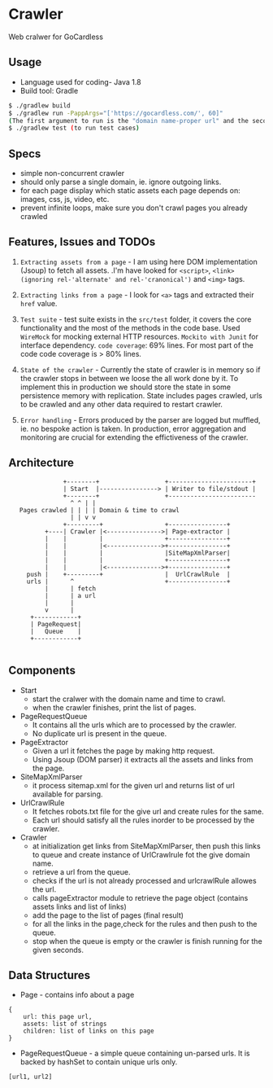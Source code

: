 # Crawler

Web cralwer for GoCardless


## Usage
- Language used for coding- Java 1.8
- Build tool: Gradle
```bash
$ ./gradlew build
$ ./gradlew run -PappArgs="['https://gocardless.com/', 60]"
(The first argument to run is the "domain name-proper url" and the second (here 60) is the "max time (in seconds) " the crawler should run. Since crawling takes lot of time we might want to run crawler only for some time)
$ ./gradlew test (to run test cases)
```

## Specs

- simple non-concurrent crawler
- should only parse a single domain, ie. ignore outgoing links.
- for each page display which static assets each page depends on: images, css, js, video, etc.
- prevent infinite loops, make sure you don't crawl pages you already crawled

## Features, Issues and TODOs
1. `Extracting assets from a page` - I am using here DOM implementation (Jsoup) to fetch all assets. .I'm have looked for `<script>`, `<link> (ignoring rel-'alternate' and rel-'cranonical')` and `<img>` tags.

2. `Extracting links from a page` - I look for `<a>` tags and extracted their `href` value.

3. `Test suite` - test suite exists in the `src/test` folder, it covers the core functionality and
the most of the methods in the code base. Used `WireMock` for mocking external HTTP resources. `Mockito with Junit` for interface dependency. 
`code coverage`: 69% lines. For most part of the code code coverage is > 80% lines. 

4. `State of the crawler` - Currently the state of crawler is in memory so if the crawler stops in between we loose the all work done by it. To implement this in production we should store the state in some persistence memory with replication. State includes pages crawled, urls to be crawled and any other data required to restart crawler.

5. `Error handling` - Errors produced by the parser are logged but muffled, ie. no bespoke action is taken.
In production, error aggregation and monitoring are crucial for extending the
effictiveness of the crawler. 

## Architecture

```
               +--------+                  +-----------------------+
               | Start  |----------------> | Writer to file/stdout | 
               +--------+                  +------------------------
                 ^ ^ | |
   Pages crawled | | | | Domain & time to crawl
                 | | v v
               +---------+                 +----------------+
          +----| Crawler |<--------------->| Page-extractor |
          |    |         |                 +----------------+
          |    |         |<--------------->+----------------+
          |    |         |                 |SiteMapXmlParser|
          |    |         |                 +----------------+
          |    |         |<--------------->+----------------+
     push |    +---------+                 |  UrlCrawlRule  |                 
     urls |      ^                         +----------------+ 
          |      | fetch
          |      | a url
          |      |
          v      |
      +------------+         
      | PageRequest|         
      |   Queue    |
      +------------+        
                     
```

## Components

- Start
    - start the cralwer with the domain name and time to crawl.
    - when the crawler finishes, print the list of pages.
- PageRequestQueue
    - It contains all the urls which are to processed by the crawler.
    - No duplicate url is present in the queue.
- PageExtractor
    - Given a url it fetches the page by making http request.
    - Using Jsoup (DOM parser) it extracts all the assets and links from the page.
- SiteMapXmlParser
    - it process sitemap.xml for the given url and returns list of url available for parsing.
- UrlCrawlRule
    - It fetches robots.txt file for the give url and create rules for the same.
    - Each url should satisfy all the rules inorder to be processed by the crawler.
- Crawler
    - at initialization get links from SiteMapXmlParser, then push this links to queue and        create instance of UrlCrawlrule fot the give domain name.
    - retrieve a url from the queue.
    - checks if the url is not already processed and urlcrawlRule allowes the url.
    - calls pageExtractor module to retrieve the page object (contains assets links and list of links)
    - add the page to the list of pages (final result)
    - for all the links in the page,check for the rules and then push to the queue.
    - stop when the queue is empty or the crawler is finish running for the given seconds.

## Data Structures
- Page - contains info about a page
```
{
    url: this page url,
    assets: list of strings
    children: list of links on this page
}
```

- PageRequestQueue - a simple queue containing un-parsed urls. It is backed by hashSet to contain unique urls only.
```
[url1, url2]
```


